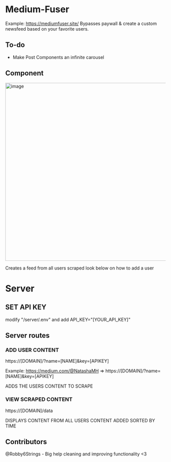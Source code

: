 # Medium-Fuser
Example: https://mediumfuser.site/
Bypasses paywall & create a custom newsfeed based on your favorite users. 

## To-do
- Make Post Components an infinite carousel 


## Component
<img width="559" alt="image" src="https://github.com/CallumAS/Medium-Fuser/assets/53473235/4469ac46-887c-45d6-b151-d42cde800d10">

Creates a feed from all users scraped look below on how to add a user

# Server
## SET API KEY
modify "/server/.env" and add API_KEY="[YOUR_API_KEY]"
## Server routes 
### ADD USER CONTENT
https://[DOMAIN]/?name=[NAME]&key=[APIKEY]

Example: https://medium.com/@NatashaMH => https://[DOMAIN]/?name=[NAME]&key=[APIKEY]

ADDS THE USERS CONTENT TO SCRAPE

### VIEW SCRAPED CONTENT

https://[DOMAIN]/data

DISPLAYS CONTENT FROM ALL USERS CONTENT ADDED SORTED BY TIME


## Contributors
@Robby6Strings - Big help cleaning and improving functionality <3 

